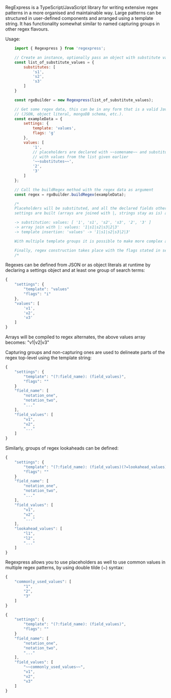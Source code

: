 RegExpress is a TypeScript/JavaScript library for writing extensive regex patterns in a more organised and maintainable way. Large patterns can be structured in user-defined components and arranged using a template string. It has functionality somewhat similar to named capturing groups in other regex flavours.

Usage:

```javascript
    import { Regexpress } from 'regexpress';

    // Create an instance, optionally pass an object with substitute values for placeholders
    const list_of_substitute_values = {
        substitutes: [
            's1',
            's2',
            's3'
        ]
    }

    const rgxBuilder = new Regexpress(list_of_substitute_values);

    // Get some regex data, this can be in any form that is a valid Javascript object
    // (JSON, object literal, mongoDB schema, etc.).
    const exampleData = {
        settings: {
            template: 'values',
            flags: 'g'
        },
        values: [
            '1',
            // placeholders are declared with ~~somename~~ and substituted
            // with values from the list given earlier
            '~~substitutes~~',
            '2',
            '3'
        ]
    };

    // Call the buildRegex method with the regex data as argument
    const regex = rgxBuilder.buildRegex(exampleData);

    /*
    Placeholders will be substituted, and all the declared fields other than
    settings are built (arrays are joined with |, strings stay as is) and inserted at the right spot in the template string:

    -> substitution: values: [ '1', 's1', 's2', 's3', '2', '3' ]
    -> array join with |: values: '1|s1|s2|s3|2|3'
    -> template insertion: 'values' -> '1|s1|s2|s3|2|3'

    With multiple template groups it is possible to make more complex arrangements

    Finally, regex construction takes place with the flags stated in settings: /1|s1|s2|s3|2|3/g
    /*
```

Regexes can be defined from JSON or as object literals at runtime by declaring a settings object and at least one group of search terms:

```javascript
{
    "settings": {
        "template": "values"
        "flags": "i"
    },
    "values": [
        'v1',
        'v2',
        'v3'
    ]
}
```

Arrays will be compiled to regex alternates, the above values array becomes: "v1|v2|v3"

Capturing groups and non-capturing ones are used to delineate parts of the regex top-level using the template string:
```javascript
{
    "settings": {
        "template": "(?:field_name): (field_values)",
        "flags": ""
    }
    "field_name": [
        "notation_one",
        "notation_two",
        "..."
    ],
    "field_values": [
        "v1",
        "v2",
        "..."
    ]
}
```
Similarly, groups of regex lookaheads can be defined:
```javascript
{
    "settings": {
        "template": "(?:field_name): (field_values)(?=lookahead_values)",
        "flags": ""
    }
    "field_name": [
        "notation_one",
        "notation_two",
        "..."
    ],
    "field_values": [
        "v1",
        "v2",
        "..."
    ],
    "lookahead_values": [
        "l1",
        "l2",
        "..."
    ]
}
```
Regexpress allows you to use placeholders as well to use common values in multiple regex patterns, by using double tilde (~) syntax:
```javascript
{
    "commonly_used_values": [
        "1",
        "2",
        "3"
    ]
}

{
    "settings": {
        "template": "(?:field_name): (field_values)",
        "flags": ""
    }
    "field_name": [
        "notation_one",
        "notation_two",
        "..."
    ],
    "field_values": [
        "~~commonly_used_values~~",
        "v1",
        "v2",
        "v3"
    ]
}
```